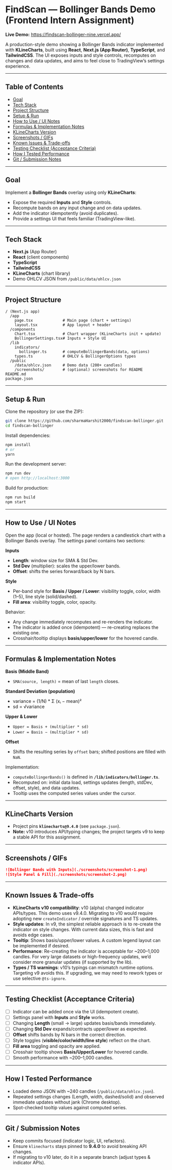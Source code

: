 # FindScan — Bollinger Bands Demo (Frontend Intern Assignment)

**Live Demo:** https://findscan-bollinger-nine.vercel.app/

A production-style demo showing a Bollinger Bands indicator implemented with **KLineCharts**, built using **React**, **Next.js (App Router)**, **TypeScript**, and **TailwindCSS**. The UI exposes inputs and style controls, recomputes on changes and data updates, and aims to feel close to TradingView’s settings experience.

---

## Table of Contents
- [Goal](#goal)
- [Tech Stack](#tech-stack)
- [Project Structure](#project-structure)
- [Setup & Run](#setup--run)
- [How to Use / UI Notes](#how-to-use--ui-notes)
- [Formulas & Implementation Notes](#formulas--implementation-notes)
- [KLineCharts Version](#klinecharts-version)
- [Screenshots / GIFs](#screenshots--gifs)
- [Known Issues & Trade-offs](#known-issues--trade-offs)
- [Testing Checklist (Acceptance Criteria)](#testing-checklist-acceptance-criteria)
- [How I Tested Performance](#how-i-tested-performance)
- [Git / Submission Notes](#git--submission-notes)

---

## Goal

Implement a **Bollinger Bands** overlay using only **KLineCharts**:
- Expose the required **Inputs** and **Style** controls.
- Recompute bands on any input change and on data updates.
- Add the indicator idempotently (avoid duplicates).
- Provide a settings UI that feels familiar (TradingView-like).

---

## Tech Stack

- **Next.js** (App Router)
- **React** (client components)
- **TypeScript**
- **TailwindCSS**
- **KLineCharts** (chart library)
- Demo OHLCV JSON from `/public/data/ohlcv.json`

---

## Project Structure

```
/ (Next.js app)
  /app
    page.tsx             # Main page (chart + settings)
    layout.tsx           # App layout + header
  /components
    Chart.tsx            # Chart wrapper (KLineCharts init + update)
    BollingerSettings.tsx# Inputs + Style UI
  /lib
    indicators/
      bollinger.ts       # computeBollingerBands(data, options)
    types.ts             # OHLCV & BollingerOptions types
  /public
    /data/ohlcv.json     # Demo data (200+ candles)
    /screenshots/        # (optional) screenshots for README
README.md
package.json
```

---

## Setup & Run

Clone the repository (or use the ZIP):

```bash
git clone https://github.com/sharmaHarshit2000/findscan-bollinger.git
cd findscan-bollinger
```

Install dependencies:

```bash
npm install
# or
yarn
```

Run the development server:

```bash
npm run dev
# open http://localhost:3000
```

Build for production:

```bash
npm run build
npm start
```

---

## How to Use / UI Notes

Open the app (local or hosted). The page renders a candlestick chart with a Bollinger Bands overlay. The settings panel contains two sections:

**Inputs**
- **Length**: window size for SMA & Std Dev.
- **Std Dev** (multiplier): scales the upper/lower bands.
- **Offset**: shifts the series forward/back by N bars.

**Style**
- Per-band style for **Basis / Upper / Lower**: visibility toggle, color, width (1–5), line style (solid/dashed).
- **Fill area**: visibility toggle, color, opacity.

Behavior:
- Any change immediately recomputes and re-renders the indicator.
- The indicator is added once (idempotent) — re-creating replaces the existing one.
- Crosshair/tooltip displays **basis/upper/lower** for the hovered candle.

---

## Formulas & Implementation Notes

**Basis (Middle Band)**
- `SMA(source, length)` = mean of last `length` closes.

**Standard Deviation (population)**
- variance = (1/N) * Σ (xᵢ − mean)²  
- sd = √variance

**Upper & Lower**
- `Upper = Basis + (multiplier * sd)`  
- `Lower = Basis − (multiplier * sd)`

**Offset**
- Shifts the resulting series by `offset` bars; shifted positions are filled with `NaN`.

Implementation:
- `computeBollingerBands()` is defined in **`/lib/indicators/bollinger.ts`**.
- Recomputed on: initial data load, settings updates (length, stdDev, offset, style), and data updates.
- Tooltip uses the computed series values under the cursor.

---

## KLineCharts Version

- Project pins **`klinecharts@9.4.0`** (see `package.json`).  
- **Note:** v10 introduces API/typing changes; the project targets v9 to keep a stable API for this assignment.

---

## Screenshots / GIFs


```markdown
![Bollinger Bands with Inputs](./screenshots/screenshot-1.png)
![Style Panel & Fill](./screenshots/screenshot-2.png)
```

---

## Known Issues & Trade-offs

- **KLineCharts v10 compatibility**: v10 (alpha) changed indicator APIs/types. This demo uses v9.4.0. Migrating to v10 would require adopting new `createIndicator` / override signatures and TS updates.
- **Style updates**: In v9, the simplest reliable approach is to re-create the indicator on style changes. With current data sizes, this is fast and avoids edge cases.
- **Tooltip**: Shows basis/upper/lower values. A custom legend layout can be implemented if desired.
- **Performance**: Re-creating the indicator is acceptable for ~200–1,000 candles. For very large datasets or high-frequency updates, we’d consider more granular updates (if supported by the lib).
- **Types / TS warnings**: v10’s typings can mismatch runtime options. Targeting v9 avoids this. If upgrading, we may need to rework types or use selective `@ts-ignore`.

---

## Testing Checklist (Acceptance Criteria)

- [ ] Indicator can be added once via the UI (idempotent create).
- [ ] Settings panel with **Inputs** and **Style** works.
- [ ] Changing **Length** (small → large) updates basis/bands immediately.
- [ ] Changing **Std Dev** expands/contracts upper/lower as expected.
- [ ] **Offset** shifts bands by N bars in the correct direction.
- [ ] Style toggles (**visible/color/width/line style**) reflect on the chart.
- [ ] **Fill area** toggling and opacity are applied.
- [ ] Crosshair tooltip shows **Basis/Upper/Lower** for hovered candle.
- [ ] Smooth performance with ~200–1,000 candles.

---

## How I Tested Performance

- Loaded demo JSON with ~240 candles (`/public/data/ohlcv.json`).
- Repeated settings changes (Length, width, dashed/solid) and observed immediate updates without jank (Chrome desktop).
- Spot-checked tooltip values against computed series.

---

## Git / Submission Notes

- Keep commits focused (indicator logic, UI, refactors).
- Ensure `klinecharts` stays pinned to **9.4.0** to avoid breaking API changes.
- If migrating to v10 later, do it in a separate branch (adjust types & indicator APIs).
